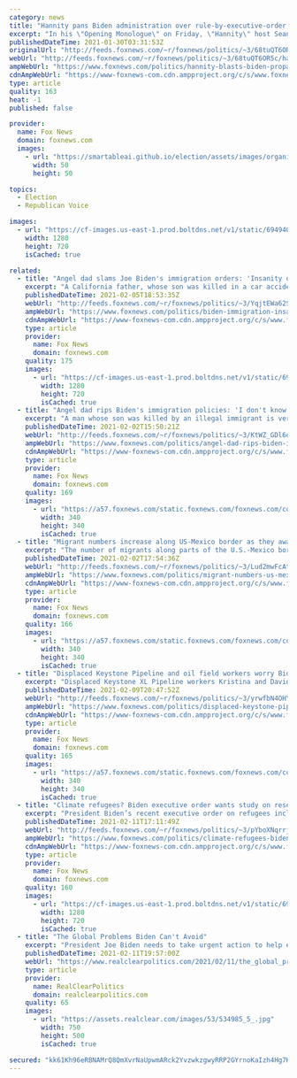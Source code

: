 ```yaml
---
category: news
title: "Hannity pans Biden administration over rule-by-executive-order, 'propagandist' promise of unity"
excerpt: "In his \"Opening Monologue\" on Friday, \"Hannity\" host Sean Hannity labeled White House Press Secretary Jennifer Psaki a \"propagandist,\" and pointed to the fact President Biden made adamant remarks last year that to rule by executive order would be governing like a \"dictator.\""
publishedDateTime: 2021-01-30T03:31:53Z
originalUrl: "http://feeds.foxnews.com/~r/foxnews/politics/~3/68tuQT6OR5c/hannity-blasts-biden-propagandist-jen-psaki-president-executive-actions-unity"
webUrl: "http://feeds.foxnews.com/~r/foxnews/politics/~3/68tuQT6OR5c/hannity-blasts-biden-propagandist-jen-psaki-president-executive-actions-unity"
ampWebUrl: "https://www.foxnews.com/politics/hannity-blasts-biden-propagandist-jen-psaki-president-executive-actions-unity.amp"
cdnAmpWebUrl: "https://www-foxnews-com.cdn.ampproject.org/c/s/www.foxnews.com/politics/hannity-blasts-biden-propagandist-jen-psaki-president-executive-actions-unity.amp"
type: article
quality: 163
heat: -1
published: false

provider:
  name: Fox News
  domain: foxnews.com
  images:
    - url: "https://smartableai.github.io/election/assets/images/organizations/foxnews.com-50x50.jpg"
      width: 50
      height: 50

topics:
  - Election
  - Republican Voice

images:
  - url: "https://cf-images.us-east-1.prod.boltdns.net/v1/static/694940094001/83c050bc-bde6-4d92-87bb-0612a75fa2ee/46414336-5c41-4d88-be91-b57a22927be3/1280x720/match/image.jpg"
    width: 1280
    height: 720
    isCached: true

related:
  - title: "Angel dad slams Joe Biden's immigration orders: 'Insanity on steroids'"
    excerpt: "A California father, whose son was killed in a car accident with an illegal immigrant slammed President Joe Biden’s move to halt deportations of undocumented migrants on Friday, calling the administration's actions “insanity on steroids.”"
    publishedDateTime: 2021-02-05T18:53:35Z
    webUrl: "http://feeds.foxnews.com/~r/foxnews/politics/~3/YqjtEWa62Sg/biden-immigration-insanity-steroids-california-angel-dad"
    ampWebUrl: "https://www.foxnews.com/politics/biden-immigration-insanity-steroids-california-angel-dad.amp"
    cdnAmpWebUrl: "https://www-foxnews-com.cdn.ampproject.org/c/s/www.foxnews.com/politics/biden-immigration-insanity-steroids-california-angel-dad.amp"
    type: article
    provider:
      name: Fox News
      domain: foxnews.com
    quality: 175
    images:
      - url: "https://cf-images.us-east-1.prod.boltdns.net/v1/static/694940094001/9c4487de-9432-4b11-85ec-6465e3cf5347/6b3ff08b-0f57-40d9-b1d2-1ae5bc8eab17/1280x720/match/image.jpg"
        width: 1280
        height: 720
        isCached: true
  - title: "Angel dad rips Biden's immigration policies: 'I don't know how they can justify it'"
    excerpt: "A man whose son was killed by an illegal immigrant is very upset with President Biden's immigration policies."
    publishedDateTime: 2021-02-02T15:50:21Z
    webUrl: "http://feeds.foxnews.com/~r/foxnews/politics/~3/KtWZ_GDl6e8/angel-dad-rips-biden-immigration-policies-jamiel-shaw"
    ampWebUrl: "https://www.foxnews.com/politics/angel-dad-rips-biden-immigration-policies-jamiel-shaw.amp"
    cdnAmpWebUrl: "https://www-foxnews-com.cdn.ampproject.org/c/s/www.foxnews.com/politics/angel-dad-rips-biden-immigration-policies-jamiel-shaw.amp"
    type: article
    provider:
      name: Fox News
      domain: foxnews.com
    quality: 169
    images:
      - url: "https://a57.foxnews.com/static.foxnews.com/foxnews.com/content/uploads/2020/10/340/340/image-5.png?ve=1&tl=1"
        width: 340
        height: 340
        isCached: true
  - title: "Migrant numbers increase along US-Mexico border as they await Biden's immigration action"
    excerpt: "The number of migrants along parts of the U.S.-Mexico border is increasing as they await what they hope are dramatic liberalizations in border security and immigration policy from President Biden – who has already taken significant action to reverse Trump-era policies."
    publishedDateTime: 2021-02-02T17:54:36Z
    webUrl: "http://feeds.foxnews.com/~r/foxnews/politics/~3/Lud2mwFcAtg/migrant-numbers-us-mexico-border-bidens-immigration-action"
    ampWebUrl: "https://www.foxnews.com/politics/migrant-numbers-us-mexico-border-bidens-immigration-action.amp"
    cdnAmpWebUrl: "https://www-foxnews-com.cdn.ampproject.org/c/s/www.foxnews.com/politics/migrant-numbers-us-mexico-border-bidens-immigration-action.amp"
    type: article
    provider:
      name: Fox News
      domain: foxnews.com
    quality: 166
    images:
      - url: "https://a57.foxnews.com/static.foxnews.com/foxnews.com/content/uploads/2018/09/340/340/william-la-jeunesse.png?ve=1&tl=1"
        width: 340
        height: 340
        isCached: true
  - title: "Displaced Keystone Pipeline and oil field workers worry Biden administration will 'ruin us'"
    excerpt: "Displaced Keystone XL Pipeline workers Kristina and David Dickerson and laid off oil field worker Joe Clingan blasted President Biden’s executive order canceling the project and other climate change actions Tuesday, warning the new administration is \"going to ruin us.\""
    publishedDateTime: 2021-02-09T20:47:52Z
    webUrl: "http://feeds.foxnews.com/~r/foxnews/politics/~3/yrwfbN4OHYU/displaced-keystone-pipeline-workers-worry-the-biden-administration-will-ruin-us"
    ampWebUrl: "https://www.foxnews.com/politics/displaced-keystone-pipeline-workers-worry-the-biden-administration-will-ruin-us.amp"
    cdnAmpWebUrl: "https://www-foxnews-com.cdn.ampproject.org/c/s/www.foxnews.com/politics/displaced-keystone-pipeline-workers-worry-the-biden-administration-will-ruin-us.amp"
    type: article
    provider:
      name: Fox News
      domain: foxnews.com
    quality: 165
    images:
      - url: "https://a57.foxnews.com/static.foxnews.com/foxnews.com/content/uploads/2020/10/340/340/Talia-Kaplan.jpg?ve=1&tl=1"
        width: 340
        height: 340
        isCached: true
  - title: "Climate refugees? Biden executive order wants study on resettling those 'displaced' by climate change"
    excerpt: "President Biden’s recent executive order on refugees includes a direction for a study on the impacts of climate change on migration, as well as options for the \"protection and resettlement of individuals\" displaced by environmental change."
    publishedDateTime: 2021-02-11T17:11:49Z
    webUrl: "http://feeds.foxnews.com/~r/foxnews/politics/~3/pYboXNqrrjE/climate-refugees-biden-executive-order-climate-change"
    ampWebUrl: "https://www.foxnews.com/politics/climate-refugees-biden-executive-order-climate-change.amp"
    cdnAmpWebUrl: "https://www-foxnews-com.cdn.ampproject.org/c/s/www.foxnews.com/politics/climate-refugees-biden-executive-order-climate-change.amp"
    type: article
    provider:
      name: Fox News
      domain: foxnews.com
    quality: 160
    images:
      - url: "https://cf-images.us-east-1.prod.boltdns.net/v1/static/694940094001/3e8d82c2-273b-4c5c-a9ad-ccd91dbd9bae/62e14652-1b7c-40c3-b0ea-aac58cd458bd/1280x720/match/image.jpg"
        width: 1280
        height: 720
        isCached: true
  - title: "The Global Problems Biden Can't Avoid"
    excerpt: "President Joe Biden needs to take urgent action to help ease the world's proliferating humanitarian crises, mired in the triple threat of untended conflict, unmitigated climate change and the scourge of Covid-19,"
    publishedDateTime: 2021-02-11T19:57:00Z
    webUrl: "https://www.realclearpolitics.com/2021/02/11/the_global_problems_biden_cant_avoid_535679.html#!"
    type: article
    provider:
      name: RealClearPolitics
      domain: realclearpolitics.com
    quality: 65
    images:
      - url: "https://assets.realclear.com/images/53/534985_5_.jpg"
        width: 750
        height: 500
        isCached: true

secured: "kk61Kh96eRBNAMrQ8QmXvrNaUpwmARck2YvzwkzgwyRRP2GYrnoKaIzh4Hg7K4ldTUz9Qozr6eW5lYAOLJoqJRyh04oVQilUC9FTTNrdBy1F9C2OvLgBlN35T1V0HrEFblcE2VX7vTAG2DFJd4BO/2GSjahOb95DNORFrGYFDPdqqdl//mLEG+Ray9HATXgVyakFC6WtyRpWwb6kaMbJGmteKYratTSu43NM65pyXDQP4zMw45anC1sNNdMaiEWPQeq2nE8Lp2MX8lZ1gGyfx0T8Y0f6LafxCQFMOPfEugGsp2HjmchgjxCOuefLznqXVPB7qoH3PFaqVMUo94QnRMjWmlo5XOdHrQm3pqz0/ww=;r6zsEFws/2wy2/BBqaAMcA=="
---
```


